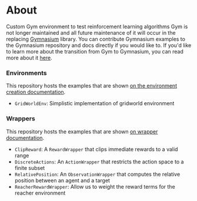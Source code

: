 # About
Custom Gym environment to test reinforcement learning algorithms
Gym is not longer maintained and all future maintenance of it will occur in the replacing [Gymnasium](https://github.com/Farama-Foundation/Gymnasium) library. You can contribute Gymnasium examples to the Gymnasium repository and docs directly if you would like to. If you'd like to learn more about the transition from Gym to Gymnasium, you can read more about it [here](https://farama.org/Announcing-The-Farama-Foundation).

### Environments
This repository hosts the examples that are shown [on the environment creation documentation](https://gymnasium.farama.org/tutorials/environment_creation/).
- `GridWorldEnv`: Simplistic implementation of gridworld environment

### Wrappers
This repository hosts the examples that are shown [on wrapper documentation](https://gymnasium.farama.org/api/wrappers/).
- `ClipReward`: A `RewardWrapper` that clips immediate rewards to a valid range
- `DiscreteActions`: An `ActionWrapper` that restricts the action space to a finite subset
- `RelativePosition`: An `ObservationWrapper` that computes the relative position between an agent and a target
- `ReacherRewardWrapper`: Allow us to weight the reward terms for the reacher environment
